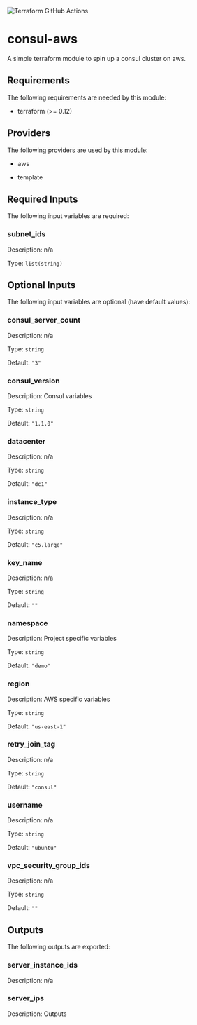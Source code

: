 ![Terraform GitHub Actions](https://github.com/mtharpe/consul-aws-demo/workflows/Terraform%20GitHub%20Actions/badge.svg)

# consul-aws
A simple terraform module to spin up a consul cluster on aws.

## Requirements

The following requirements are needed by this module:

- terraform (>= 0.12)

## Providers

The following providers are used by this module:

- aws

- template

## Required Inputs

The following input variables are required:

### subnet\_ids

Description: n/a

Type: `list(string)`

## Optional Inputs

The following input variables are optional (have default values):

### consul\_server\_count

Description: n/a

Type: `string`

Default: `"3"`

### consul\_version

Description: Consul variables

Type: `string`

Default: `"1.1.0"`

### datacenter

Description: n/a

Type: `string`

Default: `"dc1"`

### instance\_type

Description: n/a

Type: `string`

Default: `"c5.large"`

### key\_name

Description: n/a

Type: `string`

Default: `""`

### namespace

Description: Project specific variables

Type: `string`

Default: `"demo"`

### region

Description: AWS specific variables

Type: `string`

Default: `"us-east-1"`

### retry\_join\_tag

Description: n/a

Type: `string`

Default: `"consul"`

### username

Description: n/a

Type: `string`

Default: `"ubuntu"`

### vpc\_security\_group\_ids

Description: n/a

Type: `string`

Default: `""`

## Outputs

The following outputs are exported:

### server\_instance\_ids

Description: n/a

### server\_ips

Description: Outputs

